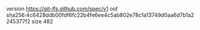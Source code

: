 version https://git-lfs.github.com/spec/v1
oid sha256:4c6428ddb00fdf6fc22b4fe6ee4c5ab802e78c1a13749d0aa6d7b1a2245377f2
size 482
